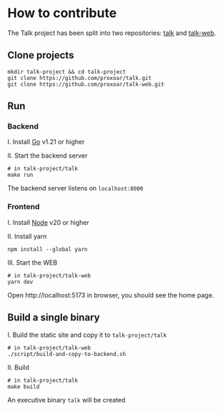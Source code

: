 # How to contribute

The Talk project has been split into two repositories: [talk](https://github.com/proxoar/talk.git) and [talk-web](https://github.com/proxoar/talk-web.git).

## Clone projects
```shell
mkdir talk-project && cd talk-project
git clone https://github.com/proxoar/talk.git
git clone https://github.com/proxoar/talk-web.git
```

## Run
### Backend
I. Install [Go](https://go.dev/dl/) v1.21 or higher 

II. Start the backend server
```shell
# in talk-project/talk
make run
```
The backend server listens on `localhost:8000` 

###  Frontend
I. Install [Node](https://nodejs.org/en/download/current) v20 or higher 

II. Install yarn
```shell
npm install --global yarn
```
III. Start the WEB
```shell
# in talk-project/talk-web
yarn dev
```
Open http://localhost:5173 in browser, you should see the home page.

## Build a single binary
I. Build the static site and copy it to `talk-project/talk`
```shell
# in talk-project/talk-web
./script/build-and-copy-to-backend.sh
```
II. Build  
```shell
# in talk-project/talk
make build
``` 
An executive binary `talk` will be created
